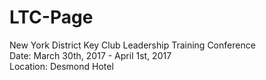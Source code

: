# LTC-Page
New York District Key Club Leadership Training Conference<br>
Date: March 30th, 2017 - April 1st, 2017<br>
Location: Desmond Hotel<br>
